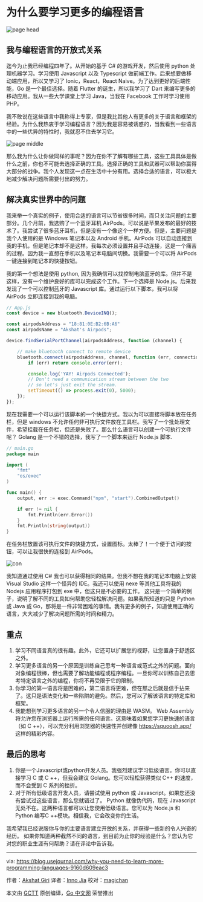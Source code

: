 # 为什么要学习更多的编程语言

![page head](https://cdn-images-1.medium.com/max/800/1*02ZYF7yOC56qqZ5jekqT3g.jpeg)

## 我与编程语言的开放式关系

迄今为止我已经编程四年了。从开始的基于 C# 的游戏开发，然后使用 python 处理机器学习。学习使用 Javascript 以及 Typescript 做前端工作。后来想要做移动端应用，所以又学习了 Ionic，React，React Naive。为了达到更好的后端性能，Go 是一个最佳选择。随着 Flutter 的诞生，所以我学习了 Dart 来编写更多的移动应用。我从一些大学课堂上学习 Java，当我在 Facebook 工作时学习使用 PHP。

我不敢说在这些语言中我称得上专家，但是我比其他人有更多的关于语言和框架的经验。为什么我热衷于学习编程语言？因为我是容易被诱惑的，当我看到一些语言中的一些优异的特性时，我就忍不住去学习它。

![page middle](https://cdn-images-1.medium.com/max/800/1*zavVYyQzbF9WR0diqYUn8A.jpeg)

那么我为什么让你做同样的事呢？因为在你不了解有哪些工具，这些工具具体是做什么之前，你也不可能去选择正确的工具。选择正确的工具和武器可以帮助你赢得大部分的战争。我个人发现这一点在生活中十分有用。选择合适的语言，可以极大地减少解决问题所需要付出的努力。

## 解决真实世界中的问题

我来举一个真实的例子，使用合适的语言可以节省很多时间，而只关注问题的主要部分。几个月前，我选购了一个蓝牙耳机 AirPods。可以说是苹果发布的最好的技术了。我尝试了很多蓝牙耳机，但是没有一个像这个一样方便。但是，主要问题是我个人使用的是 Windows 笔记本以及 Android 手机。AirPods 可以自动连接到我的手机，但是笔记本却不是这样。我每次必须设置并且手动连接，这是一个痛苦的过程。因为我一直想在手机以及笔记本电脑间切换。我需要一个可以将 AirPods 一键连接到笔记本的快捷按钮。

我的第一个想法是使用 python, 因为我确信可以找控制电脑蓝牙的库。但并不是这样，没有一个维护良好的库可以完成这个工作。下一个选择是 Node.js。后来我发现了一个可以控制蓝牙的 Javascript 库。通过运行以下脚本，我可以将 AirPods 立即连接到我的电脑。

```javascript
// App.js
const device = new bluetooth.DeviceINQ();

const airpodsAddress = "18:81:0E:B2:6B:A6"
const airpodsName = "Akshat's Airpods";

device.findSerialPortChannel(airpodsAddress, function (channel) {

    // make bluetooth connect to remote device
    bluetooth.connect(airpodsAddress, channel, function (err, connection) {
        if (err) return console.error(err);

        console.log('YAY! Airpods Connected');
        // Don't need a communication stream between the two
        // so let's just exit the stream.
        setTimeout(() => process.exit(0), 5000);
    });
});
```

现在我需要一个可以运行该脚本的一个快捷方式。我以为可以直接将脚本放在任务栏，但是 windows 不允许任何非可执行文件放在工具栏。我写了一个批处理文件，希望挂载在任务栏，但还是失败了。那么什么语言可以创建一个可执行文件呢？ Golang 是一个不错的选择，我写了一个脚本来运行 Node.js 脚本.

```go
// main.go
package main

import (
	"fmt"
	"os/exec"
)

func main() {
	output, err := exec.Command("npm", "start").CombinedOutput()

	if err != nil {
		fmt.Println(err.Error())
	}
	fmt.Println(string(output))
}
```

在任务栏放置该可执行文件的快捷方式，设置图标。太棒了！一个便于访问的按钮，可以让我很快的连接到 AirPods。

![con](https://cdn-images-1.medium.com/max/1000/1*XRz12S7EgWVIPM8PdLSwOw.gif)

我知道通过使用 C# 我也可以获得相同的结果。但我不想在我的笔记本电脑上安装 Visual Studio 这样一个怪异的 IDE。我还可以使用 nexe 等其他工具将我的 Nodejs 应用程序打包到 exe 中，但这只是不必要的工作。
这只是一个简单的例子，说明了解不同的工具如何帮助您轻松解决问题。如果我所知道的只是 Python 或 Java 或 Go，那将是一件非常困难的事情。我有更多的例子，知道使用正确的语言，大大减少了解决问题所需的时间和精力。

## 重点

1. 学习不同语言真的很有趣。此外，它还可以扩展您的视野，让您置身于舒适区之外。
2. 学习更多语言的另一个原因是训练自己思考一种语言或范式之外的问题。面向对象编程很棒，但也需要了解功能编程或程序编程。一旦你可以训练自己去思考特定语言之外的编程，你将不再受限于它的限制。
3. 你学习的第一语言将是困难的，第二语言将更难，但在那之后就是信手拈来了。这只是语法变化和一些陷阱的避免。然后，您可以了解该语言的特定库和框架。
4. 我能想到学习更多语言的另一个令人信服的理由是 WASM。 Web Assembly 将允许您在浏览器上运行所需的任何语言。这意味着如果您学习更快速的语言（如 C ++），可以充分利用浏览器的快速性并创建像 https://squoosh.app/ 这样的精彩内容。

## 最后的思考

1. 你是一个Javascript或python开发人员。我强烈建议学习低级语言。你可以直接学习 C 或 C ++，但我会建议 Golang。您可以轻松获得类似 C++ 的速度，而不会受到 C 系列的挫折。
2. 对于所有低级语言开发人员，请尝试使用 python 或 Javascript。如果您还没有尝试过这些语言，那么您就错过了。 Python 就像伪代码，现在 Javascript 无处不在。这两种语言都可以让您使用低级语言。您可以为 Node.js 和 Python 编写C ++模块。相信我，它会改变你的生活。

我希望我已经说服你与你的主要语言建立开放的关系，并获得一些新的令人兴奋的经历。 如果你知道两种截然不同的语言，到目前为止你的经验是什么？您认为它对您的职业生涯有何帮助？请在评论中告诉我。

----

via: https://blog.usejournal.com/why-you-need-to-learn-more-programming-languages-9160d609eac3

作者：[Akshat Giri](https://blog.usejournal.com/@akshatgiri)
译者：[Inno Jia](https://kobehub.github.io)
校对：[magichan](https://github.com/magichan)

本文由 [GCTT](https://github.com/studygolang/GCTT) 原创编译，[Go 中文网](https://studygolang.com/) 荣誉推出